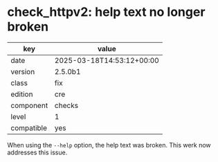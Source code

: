 [//]: # (werk v2)
# check_httpv2: help text no longer broken

key        | value
---------- | ---
date       | 2025-03-18T14:53:12+00:00
version    | 2.5.0b1
class      | fix
edition    | cre
component  | checks
level      | 1
compatible | yes

When using the `--help` option, the help text was broken.
This werk now addresses this issue.
